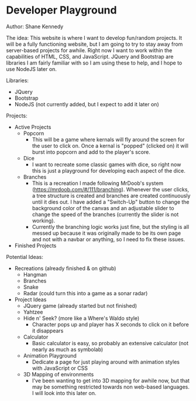 # Developer Playground

Author: Shane Kennedy

The idea:
    This website is where I want to develop fun/random projects. It will be a fully functioning website, but I am going to try to stay away from server-based projects for awhile. Right now I want to work within the capabilities of HTML, CSS, and JavaScript. JQuery and Bootstrap are libraries I am fairly familiar with so I am using these to help, and I hope to use NodeJS later on.
    
Libraries:
- JQuery
- Bootstrap
- NodeJS (not currently added, but I expect to add it later on)
    
Projects:
- Active Projects
    - Popcorn
        - This will be a game where kernals will fly around the screen for the user to click on. Once a kernal is "popped" (clicked on) it will burst into popcorn and add to the player's score.
    - Dice
        - I want to recreate some classic games with dice, so right now this is just a playground for developing each aspect of the dice.
     - Branches
        - This is a recreation I made following MrDoob's system (https://mrdoob.com/#/111/branching). Whenever the user clicks, a tree structure is created and branches are created continuously until it dies out. I have added a "Switch-Up" button to change the background color of the canvas and an adjustable slider to change the speed of the branches (currently the slider is not working).
        - Currently the branching logic works just fine, but the styling is all messed up because it was originally made to be its own page and not with a navbar or anything, so I need to fix these issues.
- Finished Projects
    
Potential Ideas:
- Recreations (already finished & on github)
    - Hangman
    - Branches
    - Snake 
    - Radar (could turn this into a game as a sonar radar)
- Project Ideas
    - JQuery game (already started but not finished)
    - Yahtzee
    - Hide n' Seek? (more like a Where's Waldo style)
        - Character pops up and player has X seconds to click on it before it disappears
    - Calculator
        - Basic calculator is easy, so probably an extensive calculator (not nearly as much as symbolab)
    - Animation Playground
        - Dedicate a page for just playing around with animation styles with JavaScript or CSS
    - 3D Mapping of environments
        - I've been wanting to get into 3D mapping for awhile now, but that may be something restricted towards non web-based languages. I will look into this later on.

